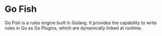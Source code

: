 # Go Fish

Go Fish is a rules engine built in Golang. It provides the capability to write rules in Go as Go Plugins, which are dynamically linked at runtime.
